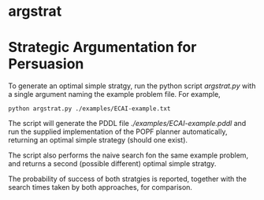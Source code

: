 # argstrat
Strategic Argumentation for Persuasion
======================================

To generate an optimal simple stratgy, run the python script *argstrat.py* with a single argument naming the example problem file. For example, 

    python argstrat.py ./examples/ECAI-example.txt
  
The script will generate the PDDL file *./examples/ECAI-example.pddl* and run the supplied implementation of the POPF planner automatically, returning an optimal simple strategy (should one exist).

The script also performs the naive search fon the same example problem, and returns a second (possible different) optimal simple stratgy.

The probability of success of both stratgies is reported, together with the search times taken by both approaches, for comparison. 

